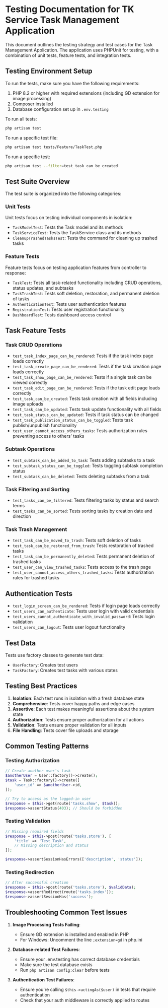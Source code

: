 # Testing Documentation for TK Service Task Management Application

This document outlines the testing strategy and test cases for the Task Management Application. The application uses PHPUnit for testing, with a combination of unit tests, feature tests, and integration tests.

## Testing Environment Setup

To run the tests, make sure you have the following requirements:

1. PHP 8.2 or higher with required extensions (including GD extension for image processing)
2. Composer installed
3. Database configuration set up in `.env.testing`

To run all tests:

```bash
php artisan test
```

To run a specific test file:

```bash
php artisan test tests/Feature/TaskTest.php
```

To run a specific test:

```bash
php artisan test --filter=test_task_can_be_created
```

## Test Suite Overview

The test suite is organized into the following categories:

### Unit Tests

Unit tests focus on testing individual components in isolation:

- `TaskModelTest`: Tests the Task model and its methods
- `TaskServiceTest`: Tests the TaskService class and its methods
- `CleanupTrashedTasksTest`: Tests the command for cleaning up trashed tasks

### Feature Tests

Feature tests focus on testing application features from controller to response:

- `TaskTest`: Tests all task-related functionality including CRUD operations, status updates, and subtasks
- `TaskTrashTest`: Tests soft deletion, restoration, and permanent deletion of tasks
- `AuthenticationTest`: Tests user authentication features
- `RegistrationTest`: Tests user registration functionality
- `DashboardTest`: Tests dashboard access control

## Task Feature Tests

### Task CRUD Operations

- `test_task_index_page_can_be_rendered`: Tests if the task index page loads correctly
- `test_task_create_page_can_be_rendered`: Tests if the task creation page loads correctly
- `test_task_show_page_can_be_rendered`: Tests if a single task can be viewed correctly
- `test_task_edit_page_can_be_rendered`: Tests if the task edit page loads correctly
- `test_task_can_be_created`: Tests task creation with all fields including image uploads
- `test_task_can_be_updated`: Tests task update functionality with all fields
- `test_task_status_can_be_updated`: Tests if task status can be changed
- `test_task_publication_status_can_be_toggled`: Tests task publish/unpublish functionality
- `test_user_cannot_access_others_tasks`: Tests authorization rules preventing access to others' tasks

### Subtask Operations

- `test_subtask_can_be_added_to_task`: Tests adding subtasks to a task
- `test_subtask_status_can_be_toggled`: Tests toggling subtask completion status
- `test_subtask_can_be_deleted`: Tests deleting subtasks from a task

### Task Filtering and Sorting

- `test_tasks_can_be_filtered`: Tests filtering tasks by status and search terms
- `test_tasks_can_be_sorted`: Tests sorting tasks by creation date and direction

### Task Trash Management

- `test_task_can_be_moved_to_trash`: Tests soft deletion of tasks
- `test_task_can_be_restored_from_trash`: Tests restoration of trashed tasks
- `test_task_can_be_permanently_deleted`: Tests permanent deletion of trashed tasks
- `test_user_can_view_trashed_tasks`: Tests access to the trash page
- `test_user_cannot_access_others_trashed_tasks`: Tests authorization rules for trashed tasks

## Authentication Tests

- `test_login_screen_can_be_rendered`: Tests if login page loads correctly
- `test_users_can_authenticate`: Tests user login with valid credentials
- `test_users_cannot_authenticate_with_invalid_password`: Tests login validation
- `test_users_can_logout`: Tests user logout functionality

## Test Data

Tests use factory classes to generate test data:

- `UserFactory`: Creates test users
- `TaskFactory`: Creates test tasks with various states

## Testing Best Practices

1. **Isolation**: Each test runs in isolation with a fresh database state
2. **Comprehensive**: Tests cover happy paths and edge cases
3. **Assertive**: Each test makes meaningful assertions about the system state
4. **Authorization**: Tests ensure proper authorization for all actions
5. **Validation**: Tests ensure proper validation for all inputs
6. **File Handling**: Tests cover file uploads and storage

## Common Testing Patterns

### Testing Authorization

```php
// Create another user's task
$anotherUser = User::factory()->create();
$task = Task::factory()->create([
    'user_id' => $anotherUser->id,
]);

// Try to access as the logged-in user
$response = $this->get(route('tasks.show', $task));
$response->assertStatus(403); // Should be forbidden
```

### Testing Validation

```php
// Missing required fields
$response = $this->post(route('tasks.store'), [
    'title' => 'Test Task',
    // Missing description and status
]);

$response->assertSessionHasErrors(['description', 'status']);
```

### Testing Redirection

```php
// After successful creation
$response = $this->post(route('tasks.store'), $validData);
$response->assertRedirect(route('tasks.index'));
$response->assertSessionHas('success');
```

## Troubleshooting Common Test Issues

1. **Image Processing Tests Failing**:
   - Ensure GD extension is installed and enabled in PHP
   - For Windows: Uncomment the line `;extension=gd` in php.ini

2. **Database-related Test Failures**:
   - Ensure your .env.testing has correct database credentials
   - Make sure the test database exists
   - Run `php artisan config:clear` before tests

3. **Authentication Test Failures**:
   - Ensure you're calling `$this->actingAs($user)` in tests that require authentication
   - Check that your auth middleware is correctly applied to routes 